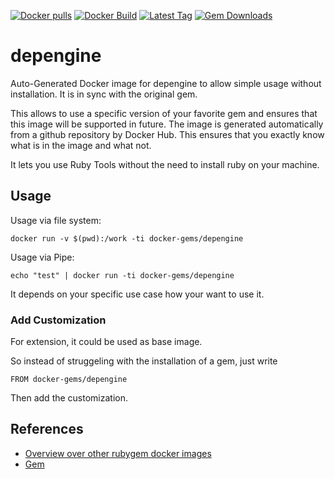 [![Docker pulls](https://img.shields.io/docker/pulls/rubygem/depengine.svg)](https://hub.docker.com/r/rubygem/depengine/)
[![Docker Build](https://img.shields.io/docker/automated/rubygem/depengine.svg)](https://hub.docker.com/r/rubygem/depengine/)
[![Latest Tag](https://img.shields.io/github/tag/docker-rubygem/depengine.svg)](https://hub.docker.com/r/rubygem/depengine/)
[![Gem Downloads](https://img.shields.io/gem/dt/depengine.svg)](https://rubygems.org/gems/depengine/)
# depengine

Auto-Generated Docker image for depengine to allow simple usage without installation.
It is in sync with the original gem.

This allows to use a specific version of your favorite gem and ensures that this image will be supported in future.
The image is generated automatically from a github repository by Docker Hub.
This ensures that you exactly know what is in the image and what not.

It lets you use Ruby Tools without the need to install ruby on your machine.

## Usage

Usage via file system:

`docker run -v $(pwd):/work -ti docker-gems/depengine`

Usage via Pipe:

`echo "test" | docker run -ti docker-gems/depengine`

It depends on your specific use case how your want to use it.

### Add Customization

For extension, it could be used as base image.

So instead of struggeling with the installation of a gem, just write

`FROM docker-gems/depengine`

Then add the customization.

## References

 - [Overview over other rubygem docker images](https://github.com/thinkbot/docker-rubygem)
 - [Gem](https://rubygems.org/gems/depengine/)
